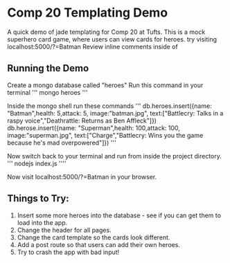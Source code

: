 # Comp 20 Templating Demo
A quick demo of jade templating for Comp 20 at Tufts. This is a mock superhero card game, where users can view cards for heroes.
try visiting localhost:5000/?=Batman
Review inline comments inside of

## Running the Demo
Create a mongo database called "heroes"
Run this command in your terminal
'''
mongo heroes
'''

Inside the mongo shell run these commands
'''
db.heroes.insert({name: "Batman",health: 5,attack: 5, image:"batman.jpg", text:["Battlecry: Talks in a raspy voice","Deathrattle: Returns as Ben Affleck"]})
db.herose.insert({name: "Superman",health: 100,attack: 100, image:"superman.jpg", text:["Charge","Battlecry: Wins you the game because he's mad overpowered"]})
'''

Now switch back to your terminal and run from inside the project directory.
'''
nodejs index.js
''''

Now visit localhost:5000/?=Batman in your browser.


## Things to Try:
1. Insert some more heroes into the database - see if you can get them to load into the app.
2. Change the header for all pages.
3. Change the card template so the cards look different.
4. Add a post route so that users can add their own heroes.
5. Try to crash the app with bad input!  
